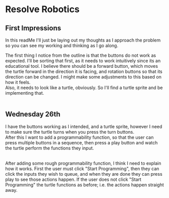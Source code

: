 # Resolve Robotics

## First Impressions
In this readMe I'll just be laying out my thoughts as I approach the problem so you can see my working and thinking as I go along.

The first thing I notice from the outline is that the buttons do not work as expected. I'll be sorting that first, as it needs to work intuitively since its an
educational tool. I believe there should be a forward button, which moves the turtle forward in the direction it is facing, and rotation buttons so that its
direction can be changed. I might make some adjustments to this based on how it feels.<br>
Also, it needs to look like a turtle, obviously. So I'll find a turtle sprite and be implementing that.<br><br>

## Wednesday 26th
I have the buttons working as I intended, and a turtle sprite, however I need to make sure the turtle turns when you press the turn buttons.<br>
After this I want to add a programmability function, so that the user can press multiple buttons in a sequence, then press a play button and watch the turtle perform the functions they input.<br><br>

After adding some rough programmability function, I think I need to explain how it works. First the user must click "Start Programming", then they can click the inputs they wish to queue, and when they are done they can press play to see those actions happen. If the user does not click "Start Programming" the turtle functions as before; i.e. the actions happen straight away.